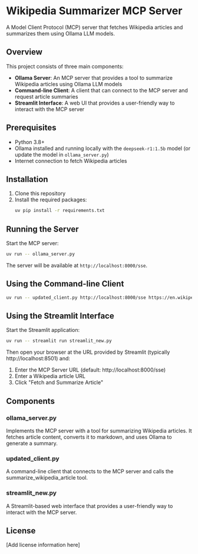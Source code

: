 # Wikipedia Summarizer MCP Server

A Model Client Protocol (MCP) server that fetches Wikipedia articles and summarizes them using Ollama LLM models.

## Overview

This project consists of three main components:
- **Ollama Server**: An MCP server that provides a tool to summarize Wikipedia articles using Ollama LLM models
- **Command-line Client**: A client that can connect to the MCP server and request article summaries
- **Streamlit Interface**: A web UI that provides a user-friendly way to interact with the MCP server

## Prerequisites

- Python 3.8+
- Ollama installed and running locally with the `deepseek-r1:1.5b` model (or update the model in `ollama_server.py`)
- Internet connection to fetch Wikipedia articles

## Installation

1. Clone this repository
2. Install the required packages:
   ```bash
   uv pip install -r requirements.txt
   ```

## Running the Server

Start the MCP server:
```bash
uv run -- ollama_server.py
```

The server will be available at `http://localhost:8000/sse`.

## Using the Command-line Client

```bash
uv run -- updated_client.py http://localhost:8000/sse https://en.wikipedia.org/wiki/Python_(programming_language)
```

## Using the Streamlit Interface

Start the Streamlit application:
```bash
uv run -- streamlit run streamlit_new.py
```

Then open your browser at the URL provided by Streamlit (typically http://localhost:8501) and:
1. Enter the MCP Server URL (default: http://localhost:8000/sse)
2. Enter a Wikipedia article URL
3. Click "Fetch and Summarize Article"

## Components

### ollama_server.py
Implements the MCP server with a tool for summarizing Wikipedia articles. It fetches article content, converts it to markdown, and uses Ollama to generate a summary.

### updated_client.py
A command-line client that connects to the MCP server and calls the summarize_wikipedia_article tool.

### streamlit_new.py
A Streamlit-based web interface that provides a user-friendly way to interact with the MCP server.

## License

[Add license information here]
